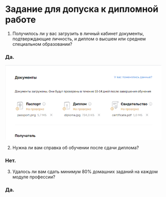 # Задание для допуска к дипломной работе


1. Получилось ли у вас загрузить в личный кабинет документы, подтверждающие личность, и диплом о высшем или среднем специальном образовании?

### Да.

![img_3.png](img_3.png)

2. Нужна ли вам справка об обучении после сдачи диплома?

### Нет.


3. Удалось ли вам сдать минимум 80% домашних заданий на каждом модуле профессии?

### Да.